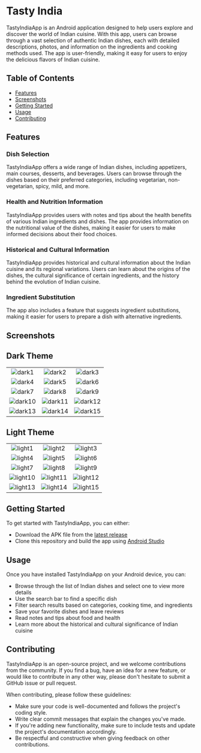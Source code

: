 # Tasty India

TastyIndiaApp is an Android application designed to help users explore and discover the world of Indian cuisine. With this app, users can browse through a vast selection of authentic Indian dishes, each with detailed descriptions, photos, and information on the ingredients and cooking methods used. The app is user-friendly, making it easy for users to enjoy the delicious flavors of Indian cuisine.

## Table of Contents

- [Features](#features)
- [Screenshots](#screenshots)
- [Getting Started](#getting-started)
- [Usage](#usage)
- [Contributing](#contributing)

## Features

### Dish Selection
TastyIndiaApp offers a wide range of Indian dishes, including appetizers, main courses, desserts, and beverages. Users can browse through the dishes based on their preferred categories, including vegetarian, non-vegetarian, spicy, mild, and more.

### Health and Nutrition Information
TastyIndiaApp provides users with notes and tips about the health benefits of various Indian ingredients and dishes. The app provides information on the nutritional value of the dishes, making it easier for users to make informed decisions about their food choices.

### Historical and Cultural Information
TastyIndiaApp provides historical and cultural information about the Indian cuisine and its regional variations. Users can learn about the origins of the dishes, the cultural significance of certain ingredients, and the history behind the evolution of Indian cuisine.

### Ingredient Substitution
The app also includes a feature that suggests ingredient substitutions, making it easier for users to prepare a dish with alternative ingredients.



## Screenshots

## Dark Theme
|                                                                                                            |                                                                                                            |                                                                                                            |
|:----------------------------------------------------------------------------------------------------------:|:----------------------------------------------------------------------------------------------------------:|:----------------------------------------------------------------------------------------------------------:|
| ![dark1](https://user-images.githubusercontent.com/30028905/234735500-d4dbb839-b0b8-4827-94aa-c09469430565.png) | ![dark2](https://user-images.githubusercontent.com/30028905/234735557-1e92ee36-c094-49ae-85fd-2d4debb6b885.png) | ![dark3](https://user-images.githubusercontent.com/30028905/234735624-5378210c-8340-4aa8-8dfc-79a0a9f9f8de.png)|
| ![dark4](https://user-images.githubusercontent.com/30028905/234735694-593f37e6-8640-4e0c-affc-b72ad5e72603.png) | ![dark5](https://user-images.githubusercontent.com/30028905/234735747-ce66a87e-25f4-451a-abbb-36085e345aac.png) | ![dark6](https://user-images.githubusercontent.com/30028905/234735784-16d14b34-3180-4357-8c9d-502b980ec213.png) |
| ![dark7](https://user-images.githubusercontent.com/30028905/234736039-06d3e57d-b2f6-4dd1-b2b6-31818ee6a031.png) | ![dark8](https://user-images.githubusercontent.com/30028905/234736066-59df0edc-6a26-4352-8b69-b91d6da72fd1.png) | ![dark9](https://user-images.githubusercontent.com/30028905/234736105-c251aa79-59c4-47ea-877b-495420fb977a.png) |
| ![dark10](https://user-images.githubusercontent.com/30028905/234736202-74d89b76-50ee-40bd-9c2c-cd0b1d61f502.png) | ![dark11](https://user-images.githubusercontent.com/30028905/234736236-730bb0d3-faf1-4bda-bd3b-ae3d8d524df6.png) | ![dark12](https://user-images.githubusercontent.com/30028905/234736264-0803389f-bd8b-430e-8d0e-48179848ccaa.png) |
| ![dark13](https://user-images.githubusercontent.com/30028905/234736554-ea1ffdf2-fc48-4977-9058-d20339d83a73.png) | ![dark14](https://user-images.githubusercontent.com/30028905/234736591-214123dc-cb91-4100-9f2b-6c49bb65702e.png) | ![dark15](https://user-images.githubusercontent.com/30028905/234736614-0ed0483d-d12c-4342-9551-a3a6874f362e.png)|

## Light Theme
|                                                                                                            |                                                                                                            |                                                                                                            |
|:----------------------------------------------------------------------------------------------------------:|:----------------------------------------------------------------------------------------------------------:|:----------------------------------------------------------------------------------------------------------:|
| ![light1](https://user-images.githubusercontent.com/30028905/234736663-3c29c296-4685-4169-865e-a7a618096a09.png)| ![light2](https://user-images.githubusercontent.com/30028905/234736687-cecbd617-31d5-48dd-8cb1-a1f669f644a2.png)| ![light3](https://user-images.githubusercontent.com/30028905/234736704-471683ae-dfda-4435-9412-b8d3e8aca5f9.png)|
| ![light4](https://user-images.githubusercontent.com/30028905/234736735-db222779-6281-4f22-b2f7-2bcfa39c7a31.png)| ![light5](https://user-images.githubusercontent.com/30028905/234736760-f98e4335-5e1b-493b-a3cb-e8afe08f7332.png)| ![light6](https://user-images.githubusercontent.com/30028905/234736783-cc34f18f-4763-4527-b302-a7f90e3ff088.png)|
| ![light7](https://user-images.githubusercontent.com/30028905/234736807-3afa0ea6-d00f-4747-8c02-8dab0d95b13e.png)| ![light8](https://user-images.githubusercontent.com/30028905/234736822-412bcf3f-5cad-40b7-8438-09659759b845.png) | ![light9](https://user-images.githubusercontent.com/30028905/234736843-296f93bf-38c0-49c0-a1c8-45a66bccca7d.png) |
| ![light10](https://user-images.githubusercontent.com/30028905/234736863-f79d5cd6-ef1d-4a2d-be1c-534d1187c3d7.png)| ![light11](https://user-images.githubusercontent.com/30028905/234736878-36c1671a-5a16-435f-9f9b-0b8f9fa35344.png)| ![light12](https://user-images.githubusercontent.com/30028905/234736901-514bcedb-b5c2-4cff-94aa-ea2087d06b19.png)|
| ![light13](https://user-images.githubusercontent.com/30028905/234736922-02ff85fc-eae2-427a-be34-0259afba6dde.png)| ![light14](https://user-images.githubusercontent.com/30028905/234736932-cd33381b-f50a-4573-8430-2b16f9c17b46.png)| ![light15](https://user-images.githubusercontent.com/30028905/234736955-c3b5f8a9-3562-44e4-bd20-6a89204be7db.png)|


## Getting Started

To get started with TastyIndiaApp, you can either:

- Download the APK file from the [latest release](https://github.com/HoneyCakeTeam/Tasty-India-App)
- Clone this repository and build the app using [Android Studio](https://developer.android.com/studio)

## Usage

Once you have installed TastyIndiaApp on your Android device, you can:

- Browse through the list of Indian dishes and select one to view more details
- Use the search bar to find a specific dish
- Filter search results based on categories, cooking time, and ingredients
- Save your favorite dishes and leave reviews
- Read notes and tips about food and health
- Learn more about the historical and cultural significance of Indian cuisine

## Contributing

TastyIndiaApp is an open-source project, and we welcome contributions from the community. If you find a bug, have an idea for a new feature, or would like to contribute in any other way, please don't hesitate to submit a GitHub issue or pull request.

When contributing, please follow these guidelines:

- Make sure your code is well-documented and follows the project's coding style.
- Write clear commit messages that explain the changes you've made.
- If you're adding new functionality, make sure to include tests and update the project's documentation accordingly.
- Be respectful and constructive when giving feedback on other contributions.
